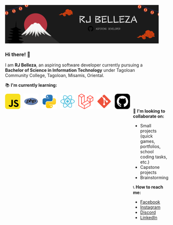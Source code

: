 
<img src="banner.png">

### Hi there! 👋

I am **RJ Belleza**, an aspiring software developer currently pursuing a **Bachelor of Science in Information Technology** under Tagoloan Community College, Tagoloan, Misamis, Oriental.  

📚 **I'm currently learning:**
<div style="display: flex; gap: 10px;">
    <img src="js.png" width="50" height="50">
    <img src="php.png" width="50" height="50">
    <img src="python.png" width="50" height="50">
    <img src="react.png" width="50" height="50">
    <img src="laravel.png" width="50" height="50">
    <img src="git.png" width="50" height="50">
    <img src="github.png" width="50" height="50">
<div><br><br>
  
💪 **I'm looking to collaborate on:**
- Small projects (quick games, portfolios, school coding tasks, etc.)
- Capstone projects
- Brainstorming  
  

📞 **How to reach me:**
- [Facebook](https://www.facebook.com/belleza.rj.b)
- [Instagram](https://l.messenger.com/l.php?u=https%3A%2F%2Fwww.instagram.com%2Feeve_insomnia%2Fprofilecard%2F%3Figsh%3DZndiZWw5dzI2M2Z6l&h=AT3MkS4-FZ2JDxSGHTPfF9RZN2-Lko1PeS-q8IDXyqT0XfRqaKi1cUkk5j9kwqP13SEIE82AlsP5H7Tggdbwum7fQdxWlYjTNp-801qcDSZr92VgdCUT_6f0AfyzoYDT7D2EDw)
- [Discord](https://l.messenger.com/l.php?u=https%3A%2F%2Fdiscord.gg%2FryMzE6K5&h=AT3MkS4-FZ2JDxSGHTPfF9RZN2-Lko1PeS-q8IDXyqT0XfRqaKi1cUkk5j9kwqP13SEIE82AlsP5H7Tggdbwum7fQdxWlYjTNp-801qcDSZr92VgdCUT_6f0AfyzoYDT7D2EDw)
- [LinkedIn](www.linkedin.com/in/rj-belleza-a5b913336)

